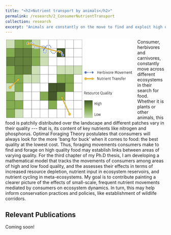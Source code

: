 ```yaml
---
title: "<h2>Nutrient transport by animals</h2>"
permalink: /research/2_ConsumerNutrientTransport
collection: research
excerpt: "Animals are constantly on the move to find and exploit high quality food patches. These movement, which happen at small spatial scale and on a daily basis, hold the potential to link habitats with different productivities and nutrients availability. I am working to develop a mathematical model to describe these links and their implications for ecosystem dynamics and conservation policies."
---
```


<img src="../images/NutTransfer2.png" alt="A drawing of potential pathways for nutrient transfer mediated by animals" style = "width:400px;height:250px;margin-right:15px;float:left">
Consumer, herbivores and carnivores, constantly move across different ecosystems in their search for food. Whether it is plants or other animals, this food is patchily distributed over the landscape and different patches vary in their quality --- that is, its content of key nutrients like nitrogen and phosphorus. Optimal Foraging Theory postulates that consumers will always look for the more 'bang for buck' when it comes to food: the best quality at the lowest cost. Thus, foraging movements consumers make to find and forage on high quality food may establish links between areas of varying quality. For the third chapter of my Ph.D thesis, I am developing a mathematical model that tracks the movements of consumers among areas of high and low food quality, and the assesses their effects in terms of increased resource depletion, nutrient input in ecosystem reservoirs, and nutrient cycling in meta-ecosystems. My goal is to contribute painting a clearer picture of the effects of small-scale, frequent nutrient movements mediated by consumers on ecosystem dynamics. In turn, this may help inform conservation practices and policies, like establishment of wildlife corridors.

## Relevant Publications

Coming soon!

